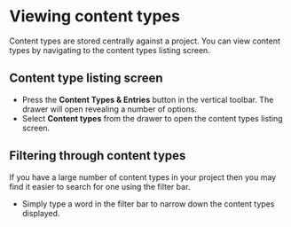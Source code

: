 # Viewing content types
Content types are stored centrally against a project.  You can view content types by navigating to the content types listing screen.

## Content type listing screen
- Press the **Content Types & Entries** button in the vertical toolbar. The drawer will open revealing a number of options.
- Select **Content types** from the drawer to open the content types listing screen.

## Filtering through content types
If you have a large number of content types in your project then you may find it easier to search for one using the filter bar.

- Simply type a word in the filter bar to narrow down the content types displayed.